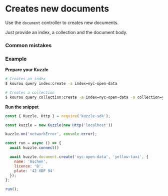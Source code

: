 # Creates new documents

Use the `document` controller to creates new documents.  

Just provide an index, a collection and the document body.  

### Common mistakes


### Example

**Prepare your Kuzzle**

```bash
# Creates an index
$ kourou query index:create -a index=nyc-open-data

# Creates a collection
$ kourou query collection:create -a index=nyc-open-data -a collection=yellow-taxi
```

**Run the snippet**

```js
const { Kuzzle, Http } = require('kuzzle-sdk');

const kuzzle = new Kuzzle(new Http('localhost'))

kuzzle.on('networkError', console.error);

const run = async () => {
  await kuzzle.connect()

  await kuzzle.document.create('nyc-open-data', 'yellow-taxi', {
    name: 'Aschen',
    licence: 'B',
    plate: '42 XDF 94'
  });
};

run();
```